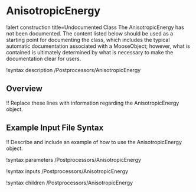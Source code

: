 # AnisotropicEnergy

!alert construction title=Undocumented Class
The AnisotropicEnergy has not been documented. The content listed below should be used as a starting point for
documenting the class, which includes the typical automatic documentation associated with a
MooseObject; however, what is contained is ultimately determined by what is necessary to make the
documentation clear for users.

!syntax description /Postprocessors/AnisotropicEnergy

## Overview

!! Replace these lines with information regarding the AnisotropicEnergy object.

## Example Input File Syntax

!! Describe and include an example of how to use the AnisotropicEnergy object.

!syntax parameters /Postprocessors/AnisotropicEnergy

!syntax inputs /Postprocessors/AnisotropicEnergy

!syntax children /Postprocessors/AnisotropicEnergy
